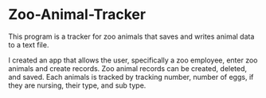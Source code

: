 # Zoo-Animal-Tracker
This program is a tracker for zoo animals that saves and writes animal data to a text file.

I created an app that allows the user, specifically a zoo employee, enter zoo animals and create records.  Zoo animal records can be created, deleted, and saved.  Each animals is tracked by tracking number, number of eggs, if they are nursing, their type, and sub type. 

